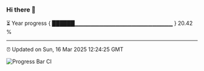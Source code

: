 ### Hi there 👋

⏳ Year progress { ██████▁▁▁▁▁▁▁▁▁▁▁▁▁▁▁▁▁▁▁▁▁▁▁▁ } 20.42 %

---

⏰ Updated on Sun, 16 Mar 2025 12:24:25 GMT

![Progress Bar CI](https://github.com/liununu/liununu/workflows/Progress%20Bar%20CI/badge.svg)
